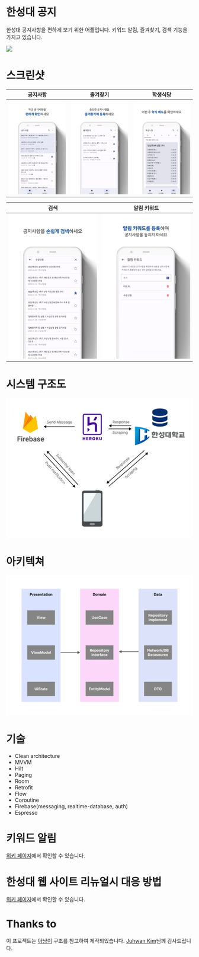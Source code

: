# 한성대 공지

한성대 공지사항을 편하게 보기 위한 어플입니다. 키워드 알림, 즐겨찾기, 검색 기능을 가지고 있습니다.

[![](https://lh3.googleusercontent.com/cjsqrWQKJQp9RFO7-hJ9AfpKzbUb_Y84vXfjlP0iRHBvladwAfXih984olktDhPnFqyZ0nu9A5jvFwOEQPXzv7hr3ce3QVsLN8kQ2Ao=s0)](https://play.google.com/store/apps/details?id=com.foundy.hansungnotification)

# 스크린샷

|공지사항|즐겨찾기|학생식당|
|------|---|------|
|![notice](./images/screenshots/notice.jpg)|![favorite](./images/screenshots/favorite.jpg)|![cafeteria](./images/screenshots/cafeteria.jpg)|

|검색|알림 키워드|
|------|---|
|![search](./images/screenshots/search.jpg)|![keyword](./images/screenshots/keyword.jpg)|

# 시스템 구조도

![system structure](./images/system_structure.png)

# 아키텍쳐

![architecture](./images/architecture.png)

# 기술

- Clean architecture
- MVVM
- Hilt
- Paging
- Room
- Retrofit
- Flow
- Coroutine
- Firebase(messaging, realtime-database, auth)
- Espresso

# 키워드 알림

[위키 페이지](https://github.com/jja08111/HansungNotification/wiki/키워드-알림)에서 확인할 수 있습니다.


# 한성대 웹 사이트 리뉴얼시 대응 방법

[위키 페이지](https://github.com/jja08111/HansungNotification/wiki/한성대-웹-사이트-리뉴얼-대응)에서 확인할 수 있습니다.

# Thanks to

이 프로젝트는 [아냥이](https://github.com/juhwankim-dev/pushNotificationApp) 구조를 참고하여 제작되었습니다.
[Juhwan Kim](https://github.com/juhwankim-dev)님께 감사드립니다.
